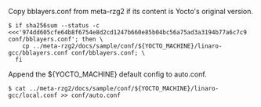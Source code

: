 Copy bblayers.conf from meta-rzg2 if its content is Yocto's original
version.

```
$ if sha256sum --status -c <<<'974dd605cfe64b8f6754e8d2cd1247b660e85b04bc56a75ad3a3194b77a6c7c9 conf/bblayers.conf'; then \
    cp ../meta-rzg2/docs/sample/conf/${YOCTO_MACHINE}/linaro-gcc/bblayers.conf conf/bblayers.conf; \
  fi
```

Append the ${YOCTO_MACHINE} default config to auto.conf.

```
$ cat ../meta-rzg2/docs/sample/conf/${YOCTO_MACHINE}/linaro-gcc/local.conf >> conf/auto.conf
```
